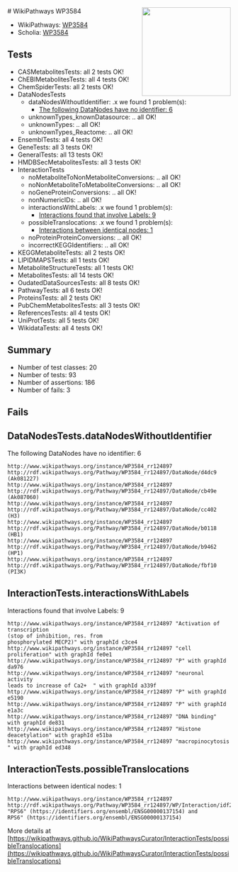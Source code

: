 <img style="float: right; width: 200px" src="https://upload.wikimedia.org/wikipedia/commons/thumb/8/83/Wplogo_with_text_500.png/640px-Wplogo_with_text_500.png" />
# WikiPathways WP3584

* WikiPathways: [WP3584](https://wikipathways.org/pathways/WP3584)
* Scholia: [WP3584](https://scholia.toolforge.org/wikipathways/WP3584)
## Tests
* CASMetabolitesTests: all 2 tests OK!
* ChEBIMetabolitesTests: all 4 tests OK!
* ChemSpiderTests: all 2 tests OK!
* DataNodesTests
    * dataNodesWithoutIdentifier: .x we found 1 problem(s):
        * [The following DataNodes have no identifier: 6](#d2d32fa5)
    * unknownTypes_knownDatasource: .. all OK!
    * unknownTypes: .. all OK!
    * unknownTypes_Reactome: .. all OK!
* EnsemblTests: all 4 tests OK!
* GeneTests: all 3 tests OK!
* GeneralTests: all 13 tests OK!
* HMDBSecMetabolitesTests: all 3 tests OK!
* InteractionTests
    * noMetaboliteToNonMetaboliteConversions: .. all OK!
    * noNonMetaboliteToMetaboliteConversions: .. all OK!
    * noGeneProteinConversions: .. all OK!
    * nonNumericIDs: .. all OK!
    * interactionsWithLabels: .x we found 1 problem(s):
        * [Interactions found that involve Labels: 9](#630d2680)
    * possibleTranslocations: .x we found 1 problem(s):
        * [Interactions between identical nodes: 1](#1c118206)
    * noProteinProteinConversions: .. all OK!
    * incorrectKEGGIdentifiers: .. all OK!
* KEGGMetaboliteTests: all 2 tests OK!
* LIPIDMAPSTests: all 1 tests OK!
* MetaboliteStructureTests: all 1 tests OK!
* MetabolitesTests: all 14 tests OK!
* OudatedDataSourcesTests: all 8 tests OK!
* PathwayTests: all 6 tests OK!
* ProteinsTests: all 2 tests OK!
* PubChemMetabolitesTests: all 3 tests OK!
* ReferencesTests: all 4 tests OK!
* UniProtTests: all 5 tests OK!
* WikidataTests: all 4 tests OK!


## Summary

* Number of test classes: 20
* Number of tests: 93
* Number of assertions: 186
* Number of fails: 3

## Fails

<a name="d2d32fa5" />

## DataNodesTests.dataNodesWithoutIdentifier

The following DataNodes have no identifier: 6
```
http://www.wikipathways.org/instance/WP3584_rr124897 http://rdf.wikipathways.org/Pathway/WP3584_rr124897/DataNode/d4dc9 (Ak081227)
http://www.wikipathways.org/instance/WP3584_rr124897 http://rdf.wikipathways.org/Pathway/WP3584_rr124897/DataNode/cb49e (Ak087060)
http://www.wikipathways.org/instance/WP3584_rr124897 http://rdf.wikipathways.org/Pathway/WP3584_rr124897/DataNode/cc402 (H3)
http://www.wikipathways.org/instance/WP3584_rr124897 http://rdf.wikipathways.org/Pathway/WP3584_rr124897/DataNode/b0118 (HB1)
http://www.wikipathways.org/instance/WP3584_rr124897 http://rdf.wikipathways.org/Pathway/WP3584_rr124897/DataNode/b9462 (HP1)
http://www.wikipathways.org/instance/WP3584_rr124897 http://rdf.wikipathways.org/Pathway/WP3584_rr124897/DataNode/fbf10 (PI3K)
```

<a name="630d2680" />

## InteractionTests.interactionsWithLabels

Interactions found that involve Labels: 9
```
http://www.wikipathways.org/instance/WP3584_rr124897 "Activation of transcription
(stop of inhibition, res. from
phosphorylated MECP2)" with graphId c3ce4
http://www.wikipathways.org/instance/WP3584_rr124897 "cell proliferation" with graphId fe0e1
http://www.wikipathways.org/instance/WP3584_rr124897 "P" with graphId da976
http://www.wikipathways.org/instance/WP3584_rr124897 "neuronal activity
leads to increase of Ca2+  " with graphId a339f
http://www.wikipathways.org/instance/WP3584_rr124897 "P" with graphId e5190
http://www.wikipathways.org/instance/WP3584_rr124897 "P" with graphId e1a3c
http://www.wikipathways.org/instance/WP3584_rr124897 "DNA binding" with graphId de831
http://www.wikipathways.org/instance/WP3584_rr124897 "Histone deacetylation" with graphId e51ba
http://www.wikipathways.org/instance/WP3584_rr124897 "macropinocytosis " with graphId ed348
```

<a name="1c118206" />

## InteractionTests.possibleTranslocations

Interactions between identical nodes: 1
```
http://www.wikipathways.org/instance/WP3584_rr124897 http://rdf.wikipathways.org/Pathway/WP3584_rr124897/WP/Interaction/idf2a25a0b "RPS6" (https://identifiers.org/ensembl/ENSG00000137154) and 
RPS6" (https://identifiers.org/ensembl/ENSG00000137154)
```

More details at [https://wikipathways.github.io/WikiPathwaysCurator/InteractionTests/possibleTranslocations](https://wikipathways.github.io/WikiPathwaysCurator/InteractionTests/possibleTranslocations)

